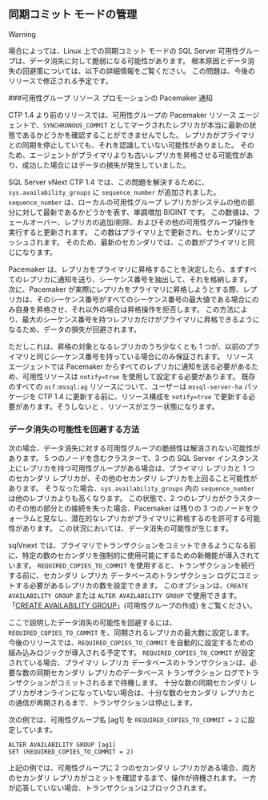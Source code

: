 ## <a name="managing-synchronous-commit-mode"></a>同期コミット モードの管理

>[!WARNING]
>場合によっては、Linux 上での同期コミット モードの SQL Server 可用性グループは、データ消失に対して脆弱になる可能性があります。 根本原因とデータ消失の回避策については、以下の詳細情報をご覧ください。 この問題は、今後のリリースで修正される予定です。

###<a name="pacemaker-notification-for-availability-group-resource-promotion"></a>可用性グループ リソース プロモーションの Pacemaker 通知

CTP 1.4 より前のリリースでは、可用性グループの Pacemaker リソース エージェントで、`SYNCHRONOUS_COMMIT` としてマークされたレプリカが本当に最新の状態であるかどうかを確認することができませんでした。 レプリカがプライマリとの同期を停止していても、それを認識していない可能性がありました。 そのため、エージェントがプライマリよりも古いレプリカを昇格させる可能性があり、成功した場合にはデータの損失が発生していました。 

SQL Server vNext CTP 1.4 では、この問題を解決するために、`sys.availability_groups` に `sequence_number` が追加されました。 `sequence_number` は、ローカルの可用性グループ レプリカがシステムの他の部分に対して最新であるかどうかを表す、単調増加 BIGINT です。 この数値は、フェールオーバー、レプリカの追加/削除、およびその他の可用性グループ操作を実行すると更新されます。 この数はプライマリ上で更新され、セカンダリにプッシュされます。 そのため、最新のセカンダリでは、この数がプライマリと同じになります。

Pacemaker は、レプリカをプライマリに昇格することを決定したら、まずすべてのレプリカに通知を送り、シーケンス番号を抽出して、それを格納します。 次に、Pacemaker が実際にレプリカをプライマリに昇格しようとする際、レプリカは、そのシーケンス番号がすべてのシーケンス番号の最大値である場合にのみ自身を昇格させ、それ以外の場合は昇格操作を拒否します。 この方法により、最大のシーケンス番号を持つレプリカだけがプライマリに昇格できるようになるため、データの損失が回避されます。

ただしこれは、昇格の対象となるレプリカのうち少なくとも 1 つが、以前のプライマリと同じシーケンス番号を持っている場合にのみ保証されます。 リソース エージェントでは Pacemaker からすべてのレプリカに通知を送る必要があるため、可用性リソースは `notify=true` を使用して設定する必要があります。 既存のすべての `ocf:mssql:ag` リソースについて、ユーザーは `mssql-server-ha` パッケージを CTP 1.4 に更新する前に、リソース構成を `notify=true` で更新する必要があります。そうしないと 、リソースがエラー状態になります。 

### <a name="how-to-avoid-potential-for-data-loss"></a>データ消失の可能性を回避する方法 

次の場合、データ消失に対する可用性グループの脆弱性は解消されない可能性があります。 5 つのノードを含むクラスターで、3 つの SQL Server インスタンス上にレプリカを持つ可用性グループがある場合は、プライマリ レプリカと 1 つのセカンダリ レプリカが、その他のセカンダリ レプリカを上回ること可能性があります。 そうなった場合、`sys.availability_groups` 内の `sequence_number` は他のレプリカよりも高くなります。 この状態で、2 つのレプリカがクラスターのその他の部分との接続を失った場合、Pacemaker は残りの 3 つのノードをクォーラムと見なし、潜在的なレプリカがプライマリに昇格するのを許可する可能性があります。 この状況においては、データ消失の可能性が生じます。

sqlVnext では、プライマリでトランザクションをコミットできるようになる前に、特定の数のセカンダリを強制的に使用可能にするための新機能が導入されています。 `REQUIRED_COPIES_TO_COMMIT` を使用すると、トランザクションを続行する前に、セカンダリ レプリカ データベースのトランザクション ログにコミットする必要があるレプリカの数を設定できます。 このオプションは、`CREATE AVAILABILITY GROUP` または `ALTER AVAILABILITY GROUP` で使用できます。 「[CREATE AVAILABILITY GROUP](http://msdn.microsoft.com/library/ff878399.aspx)」(可用性グループの作成) をご覧ください。

ここで説明したデータ消失の可能性を回避するには、`REQUIRED_COPIES_TO_COMMIT` を、同期されるレプリカの最大数に設定します。 今後のリリースでは、`REQUIRED_COPIES_TO_COMMIT` を自動的に設定するための組み込みロジックが導入される予定です。
`REQUIRED_COPIES_TO_COMMIT` が設定されている場合、プライマリ レプリカ データベースのトランザクションは、必要な数の同期セカンダリ レプリカのデータベース トランザクション ログでトランザクションがコミットされるまで待機します。 十分な数の同期セカンダリ レプリカがオンラインになっていない場合は、十分な数のセカンダリ レプリカとの通信が再開されるまで、トランザクションは停止します。

次の例では、可用性グループ名 [ag1] を `REQUIRED_COPIES_TO_COMMIT = 2` に設定しています。 

```Transact-SQL
ALTER AVAILABILITY GROUP [ag1]
SET (REQUIRED_COPIES_TO_COMMIT = 2)
```

上記の例では、可用性グループに 2 つのセカンダリ レプリカがある場合、両方のセカンダリ レプリカがコミットを確認するまで、操作が待機されます。 一方が応答していない場合、トランザクションはブロックされます。
